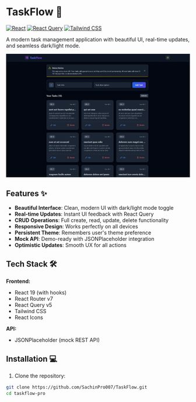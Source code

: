 # TaskFlow 🚀

[![React](https://img.shields.io/badge/React-19.0-blue?logo=react)](https://react.dev/)
[![React Query](https://img.shields.io/badge/React_Query-5.0-red?logo=reactquery)](https://tanstack.com/query/latest)
[![Tailwind CSS](https://img.shields.io/badge/Tailwind_CSS-3.0-blueviolet?logo=tailwindcss)](https://tailwindcss.com/)

A modern task management application with beautiful UI, real-time updates, and seamless dark/light mode.

![TaskFlow Screenshot](/public/project.webp)

## Features ✨

- **Beautiful Interface**: Clean, modern UI with dark/light mode toggle
- **Real-time Updates**: Instant UI feedback with React Query
- **CRUD Operations**: Full create, read, update, delete functionality
- **Responsive Design**: Works perfectly on all devices
- **Persistent Theme**: Remembers user's theme preference
- **Mock API**: Demo-ready with JSONPlaceholder integration
- **Optimistic Updates**: Smooth UX for all actions

## Tech Stack 🛠️

**Frontend:**
- React 19 (with hooks)
- React Router v7
- React Query v5
- Tailwind CSS
- React Icons

**API:**
- JSONPlaceholder (mock REST API)

## Installation 💻

1. Clone the repository:
```bash
git clone https://github.com/SachinPro007/TaskFlow.git
cd taskflow-pro